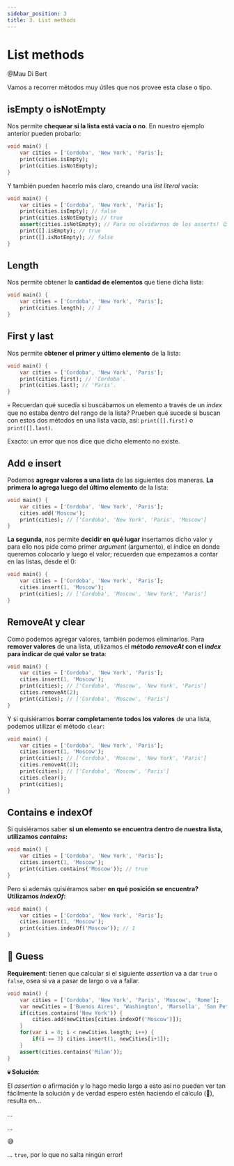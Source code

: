 ```yaml
---
sidebar_position: 3
title: 3. List methods
---
```


# List methods

@Mau Di Bert

Vamos a recorrer métodos muy útiles que nos provee esta clase o tipo.

## isEmpty o isNotEmpty

Nos permite __chequear si la lista está vacía o no__. En nuestro ejemplo anterior pueden probarlo:

```dart
void main() {
    var cities = ['Cordoba', 'New York', 'Paris'];
    print(cities.isEmpty);
    print(cities.isNotEmpty);
}
```

Y también pueden hacerlo más claro, creando una _list literal_ vacía:

```dart
void main() {
    var cities = ['Cordoba', 'New York', 'Paris'];
    print(cities.isEmpty); // false
    print(cities.isNotEmpty); // true
    assert(cities.isNotEmpty); // Para no olvidarnos de los asserts! 😉
    print([].isEmpty); // true
    print([].isNotEmpty); // false
}
```

## Length

Nos permite obtener la __cantidad de elementos__ que tiene dicha lista:

```dart
void main() {
    var cities = ['Cordoba', 'New York', 'Paris'];
    print(cities.length); // 3
}
```

## First y last

Nos permite __obtener el primer y último elemento__ de la lista:

```dart
void main() {
    var cities = ['Cordoba', 'New York', 'Paris'];
    print(cities.first); // 'Cordoba'.
    print(cities.last); // 'Paris'.
}
```

💀 Recuerdan qué sucedía si buscábamos un elemento a través de un _index_ que no estaba dentro del rango de la lista? Prueben qué sucede si buscan con estos dos métodos en una lista vacía, así: `print([].first)` o `print([].last)`.

Exacto: un error que nos dice que dicho elemento no existe.

## Add e insert

Podemos __agregar valores a una lista__ de las siguientes dos maneras. __La primera lo agrega luego del último elemento__ de la lista:

```dart
void main() {
    var cities = ['Cordoba', 'New York', 'Paris'];
    cities.add('Moscow');
    print(cities); // ['Cordoba', 'New York', 'Paris', 'Moscow']
}
```

__La segunda__, nos permite __decidir en qué lugar__ insertamos dicho valor y para ello nos pide como primer _argument_ (argumento), el índice en donde queremos colocarlo y luego el valor; recuerden que empezamos a contar en las listas, desde el 0:

```dart
void main() {
    var cities = ['Cordoba', 'New York', 'Paris'];
    cities.insert(1, 'Moscow');
    print(cities); // ['Cordoba', 'Moscow', 'New York', 'Paris']
}
```

## RemoveAt y clear

Como podemos agregar valores, también podemos eliminarlos. Para __remover valores__ de una lista, utilizamos el __método _removeAt_ con el _index_ para indicar de qué valor se trata__:

```dart
void main() {
    var cities = ['Cordoba', 'New York', 'Paris'];
    cities.insert(1, 'Moscow');
    print(cities); // ['Cordoba', 'Moscow', 'New York', 'Paris']
    cities.removeAt(2);
    print(cities); // ['Cordoba', 'Moscow', 'Paris']
}
```

Y si quisiéramos __borrar completamente todos los valores__ de una lista, podemos utilizar el método `clear`:

```dart
void main() {
    var cities = ['Cordoba', 'New York', 'Paris'];
    cities.insert(1, 'Moscow');
    print(cities); // ['Cordoba', 'Moscow', 'New York', 'Paris']
    cities.removeAt(2);
    print(cities); // ['Cordoba', 'Moscow', 'Paris']
    cities.clear();
    print(cities);
}
```

## Contains e indexOf

Si quisiéramos saber __si un elemento se encuentra dentro de nuestra lista, utilizamos _contains_:__

```dart
void main() {
    var cities = ['Cordoba', 'New York', 'Paris'];
    cities.insert(1, 'Moscow');
    print(cities.contains('Moscow')); // true
}
```

Pero si además quisiéramos saber __en qué posición se encuentra? Utilizamos _indexOf_:__

```dart
void main() {
    var cities = ['Cordoba', 'New York', 'Paris'];
    cities.insert(1, 'Moscow');
    print(cities.indexOf('Moscow')); // 1
}
```

## 💪 Guess

__Requirement__: tienen que calcular si el siguiente _assertion_ va a dar `true` o `false`, osea si va a pasar de largo o va a fallar.

```dart
void main() {
    var cities = ['Cordoba', 'New York', 'Paris', 'Moscow', 'Rome'];
    var newCities = ['Buenos Aires', 'Washington', 'Marsella', 'San Petesburgo', 'Milan'];
    if(cities.contains('New York')) {
        cities.add(newCities[cities.indexOf('Moscow')]);
    }
    for(var i = 0; i < newCities.length; i++) {
        if(i == 3) cities.insert(1, newCities[i+1]);
    }
    assert(cities.contains('Milan'));
}
```

__💀 Solución__:

El _assertion_ o afirmación y lo hago medio largo a esto así no pueden ver tan fácilmente la solución y de verdad espero estén haciendo el cálculo (🤣), resulta en...

...

...

😅

... `true`, por lo que no salta ningún error!
